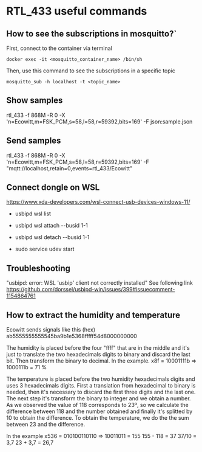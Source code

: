 # RTL_433 useful commands

## How to see the subscriptions in mosquitto?`

First, connect to the container via terminal

`docker exec -it <mosquitto_container_name> /bin/sh`

Then, use this command to see the subscriptions in a specific topic

`mosquitto_sub -h localhost -t <topic_name>`

## Show samples

rtl_433 -f 868M -R 0 -X 'n=Ecowitt,m=FSK_PCM,s=58,l=58,r=59392,bits=169' -F json:sample.json

## Send samples

rtl_433 -f 868M -R 0 -X 'n=Ecowitt,m=FSK_PCM,s=58,l=58,r=59392,bits=169' -F "mqtt://localhost,retain=0,events=rtl_433/Ecowitt"

## Connect dongle on WSL

https://www.xda-developers.com/wsl-connect-usb-devices-windows-11/

- usbipd wsl list

- usbipd wsl attach --busid 1-1

- usbipd wsl detach --busid 1-1

- sudo service udev start

## Troubleshooting

"usbipd: error: WSL 'usbip' client not correctly installed" See following link
https://github.com/dorssel/usbipd-win/issues/399#issuecomment-1154864761

## How to extract the humidity and temperature

Ecowitt sends signals like this (hex)
ab5555555555545ba9b1e5368fffff54d8000000000

The humidity is placed before the four "ffff" that are in the middle and it's just to translate the two hexadecimals digits to binary and discard the last bit. Then transform the binary to decimal. In the example.
x8f = 10001111b => 1000111b = 71 %

The temperature is placed before the two humidity hexadecimals digits and uses 3 hexadecimals digits. First a translation from hexadecimal to binary is needed, then it's necessary to discard the first three digits and the last one. The next step it's transform the binary to integer and we obtain a number. As we observed the value of 118 corresponds to 23º, so we calculate the difference between 118 and the number obtained and finally it's splitted by 10 to obtain the difference. To obtain the temperature, we do the the sum between 23 and the difference.

In the example
x536 = 010100110110 => 10011011 = 155
155 - 118 = 37
37/10 = 3,7
23 + 3,7 = 26,7

